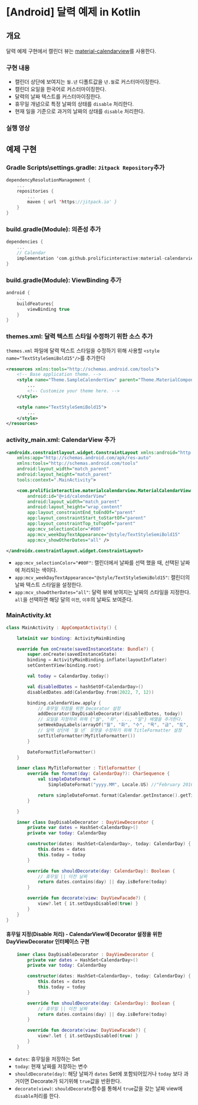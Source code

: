 # [Android] 달력 예제 in Kotlin

## 개요

<p>
  
달력 예제 구현에서 캘린더 뷰는 [material-calendarview](https://github.com/prolificinteractive/material-calendarview)를 사용한다.  
  
</p>

### 구현 내용

- 캘린더 상단에 보여지는 `월.년` 디폴트값을 `년.월`로 커스터마이징한다.
- 캘린더 요일을 한국어로 커스터마이징한다.
- 달력의 날짜 텍스트를 커스터마이징한다.
- 휴무일 개념으로 특정 날짜의 상태를 `disable` 처리한다.
- 현재 일을 기준으로 과거의 날짜의 상태를 `disable` 처리한다.

### 실행 영상

## 예제 구현
### Gradle Scripts\settings.gradle: `Jitpack Repository`추가
``` kotlin
dependencyResolutionManagement {
    ...
    repositories {
        ...
        maven { url 'https://jitpack.io' }
    }
}
```

### build.gradle(Module): 의존성 추가
``` kotlin
dependencies {
    ...
    // Calendar
    implementation 'com.github.prolificinteractive:material-calendarview:2.0.1'
}
```

### build.gradle(Module): ViewBinding 추가
``` kotlin
android {
    ...
    buildFeatures{
        viewBinding true
    }
}
```

### themes.xml: 달력 텍스트 스타일 수정하기 위한 소스 추가
`themes.xml` 파일에 달력 텍스트 스타일을 수정하기 위해 사용할 `<style name="TextStyleSemiBold15"/>`를 추가한다
``` xml
<resources xmlns:tools="http://schemas.android.com/tools">
    <!-- Base application theme. -->
    <style name="Theme.SampleCalenderView" parent="Theme.MaterialComponents.DayNight.DarkActionBar">
        ...
        <!-- Customize your theme here. -->
    </style>

    <style name="TextStyleSemiBold15">
        ...
    </style>
</resources>
```

### activity_main.xml: CalendarView 추가
``` xml
<androidx.constraintlayout.widget.ConstraintLayout xmlns:android="http://schemas.android.com/apk/res/android"
    xmlns:app="http://schemas.android.com/apk/res-auto"
    xmlns:tools="http://schemas.android.com/tools"
    android:layout_width="match_parent"
    android:layout_height="match_parent"
    tools:context=".MainActivity">

    <com.prolificinteractive.materialcalendarview.MaterialCalendarView
        android:id="@+id/calendarView"
        android:layout_width="match_parent"
        android:layout_height="wrap_content"
        app:layout_constraintEnd_toEndOf="parent"
        app:layout_constraintStart_toStartOf="parent"
        app:layout_constraintTop_toTopOf="parent"
        app:mcv_selectionColor="#00F"
        app:mcv_weekDayTextAppearance="@style/TextStyleSemiBold15"
        app:mcv_showOtherDates="all" />

</androidx.constraintlayout.widget.ConstraintLayout>
```

 - `app:mcv_selectionColor="#00F"`: 캘린더에서 날짜를 선택 했을 때, 선택된 날짜에 처리되는 색이다.
 - `app:mcv_weekDayTextAppearance="@style/TextStyleSemiBold15"`: 캘린더의 날짜 텍스트 스타일을 설정한다.
 - `app:mcv_showOtherDates="all"`: 달력 뷰에 보여지는 날짜의 스타일을 지정한다. `all`을 선택하면 해당 달의 `이전`, `이후`의 날짜도 보여준다.

### MainActivity.kt
``` kotlin
class MainActivity : AppCompatActivity() {

    lateinit var binding: ActivityMainBinding

    override fun onCreate(savedInstanceState: Bundle?) {
        super.onCreate(savedInstanceState)
        binding = ActivityMainBinding.inflate(layoutInflater)
        setContentView(binding.root)

        val today = CalendarDay.today()

        val disabledDates = hashSetOf<CalendarDay>()
        disabledDates.add(CalendarDay.from(2022, 7, 12))

        binding.calendarView.apply {
            // 휴무일 지정을 위한 Decorator 설정
            addDecorator(DayDisableDecorator(disabledDates, today))
            // 요일을 지정하귀 위해 {"월", "화", ..., "일"} 배열을 추가한다.
            setWeekDayLabels(arrayOf("월", "화", "수", "목", "금", "토", "일"))
            // 달력 상단에 `월 년` 포맷을 수정하기 위해 TitleFormatter 설정
            setTitleFormatter(MyTitleFormatter())
        }

        DateFormatTitleFormatter()
    }

    inner class MyTitleFormatter : TitleFormatter {
        override fun format(day: CalendarDay?): CharSequence {
            val simpleDateFormat =
                SimpleDateFormat("yyyy.MM", Locale.US) //"February 2016" format

            return simpleDateFormat.format(Calendar.getInstance().getTime())
        }

    }

    inner class DayDisableDecorator : DayViewDecorator {
        private var dates = HashSet<CalendarDay>()
        private var today: CalendarDay

        constructor(dates: HashSet<CalendarDay>, today: CalendarDay) {
            this.dates = dates
            this.today = today
        }

        override fun shouldDecorate(day: CalendarDay): Boolean {
            // 휴무일 || 이전 날짜
            return dates.contains(day) || day.isBefore(today)
        }

        override fun decorate(view: DayViewFacade?) {
            view?.let { it.setDaysDisabled(true) }
        }
    }
}
```

#### 휴무일 지정(Disable 처리) - CalendarView에 Decorator 설정을 위한 DayViewDecorator 인터페이스 구현
``` kotlin
    inner class DayDisableDecorator : DayViewDecorator {
        private var dates = HashSet<CalendarDay>()
        private var today: CalendarDay

        constructor(dates: HashSet<CalendarDay>, today: CalendarDay) {
            this.dates = dates
            this.today = today
        }

        override fun shouldDecorate(day: CalendarDay): Boolean {
            // 휴무일 || 이전 날짜
            return dates.contains(day) || day.isBefore(today)
        }

        override fun decorate(view: DayViewFacade?) {
            view?.let { it.setDaysDisabled(true) }
        }
    }
```

 - `dates`: 휴무일을 저장하는 Set
 - `today`: 현재 날짜를 저장하는 변수
 - `shouldDecorate(day)`: 해당 날짜가 `dates` Set에 포함되어있거나 `today` 보다 과거이면 Decorate가 되기위해 `true`값을 반환한다.
 - `decorate(view)`: `shouldDecorate`함수를 통해서 `true`값을 갖는 날짜 view에 `disable`처리를 한다.



